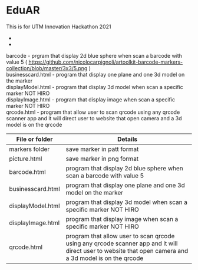 # EduAR
This is for UTM Innovation Hackathon 2021

 - <br/>
 -  <br/>
barcode - prgram that display 2d blue sphere when scan a barcode with value 5 ( https://github.com/nicolocarpignoli/artoolkit-barcode-markers-collection/blob/master/3x3/5.png )<br/>
businesscard.html - program that display one plane and one 3d model on the marker <br/>
displayModel.html - program that display 3d model when scan a specific marker NOT HIRO <br/>
displayImage.html - program that display image when scan a specific marker NOT HIRO <br/>
qrcode.html - program that allow user to scan qrcode using any qrcode scanner app and it will direct user to website that open camera and a 3d model is on the qrcode <br/>



| File or folder | Details |
| ------------- | ------------- |
| markers folder  | save marker in patt format  |
| picture.html  | save marker in png format  |
|barcode.html|program that display 2d blue sphere when scan a barcode with value 5|
|businesscard.html|program that display one plane and one 3d model on the marker|
|displayModel.html|program that display 3d model when scan a specific marker NOT HIRO|
|displayImage.html|program that display image when scan a specific marker NOT HIRO|
|qrcode.html|program that allow user to scan qrcode using any qrcode scanner app and it will direct user to website that open camera and a 3d model is on the qrcode|
